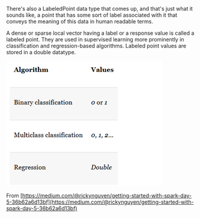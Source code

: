 There's also a LabeledPoint data type that comes up, and that's just what it sounds like, a point that has some sort of label associated with it that conveys the meaning of this data in human readable terms.

A dense or sparse local vector having a label or a response value is called a labeled point. They are used in supervised learning more prominently in classification and regression-based algorithms. Labeled point values are stored in a double datatype.

![](/assets/labeledPoint.png)



From [https://medium.com/@rickynguyen/getting-started-with-spark-day-5-36b62a6d13bf](https://medium.com/@rickynguyen/getting-started-with-spark-day-5-36b62a6d13bf)

